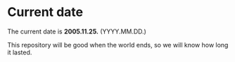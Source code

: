 # Current date

The current date is **2005.11.25.** (YYYY.MM.DD.)

This repository will be good when the world ends, so we will know how long it lasted.